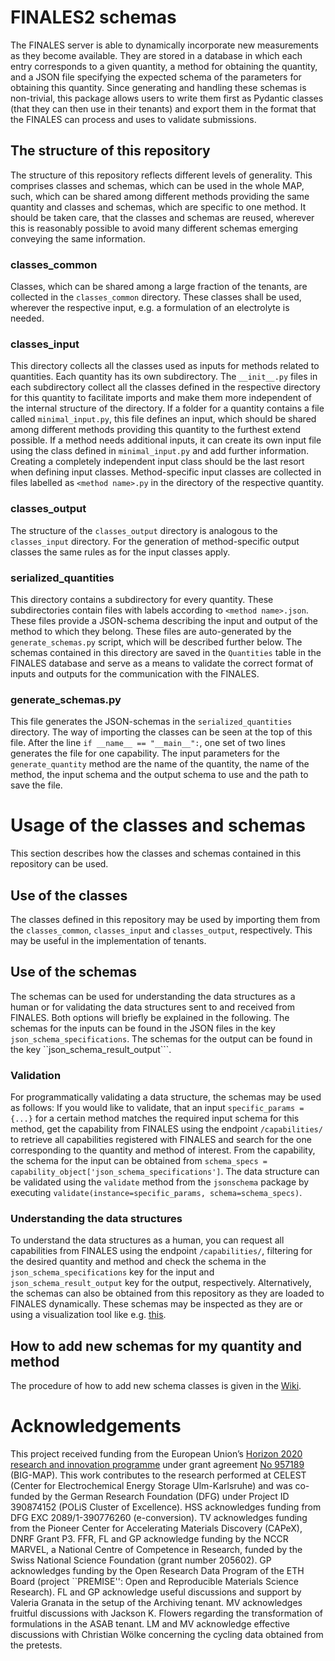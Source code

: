 # FINALES2 schemas

The FINALES server is able to dynamically incorporate new measurements as they become available. They are stored in a database in which each entry corresponds to a given quantity, a method for obtaining the quantity, and a JSON file specifying the expected schema of the parameters for obtaining this quantity. Since generating and handling these schemas is non-trivial, this package allows users to write them first as Pydantic classes (that they can then use in their tenants) and export them in the format that the FINALES can process and uses to validate submissions.

## The structure of this repository
The structure of this repository reflects different levels of generality. This comprises classes and schemas, which can be used in the whole MAP, such, which can be shared among different methods providing the same quantity and classes and schemas, which are specific to one method. It should be taken care, that the classes and schemas are reused, wherever this is reasonably possible to avoid many different schemas emerging conveying the same information.

### classes_common
Classes, which can be shared among a large fraction of the tenants, are collected in the ``classes_common`` directory. These classes shall be used, wherever the respective input, e.g. a formulation of an electrolyte is needed.

### classes_input
This directory collects all the classes used as inputs for methods related to quantities. Each quantity has its own subdirectory. The ``__init__.py`` files in each subdirectory collect all the classes defined in the respective directory for this quantity to facilitate imports and make them more independent of the internal structure of the directory. If a folder for a quantity contains a file called ``minimal_input.py``, this file defines an input, which should be shared among different methods providing this quantity to the furthest extend possible. If a method needs additional inputs, it can create its own input file using the class defined in ``minimal_input.py`` and add further information. Creating a completely independent input class should be the last resort when defining input classes. Method-specific input classes are collected in files labelled as ``<method name>.py`` in the directory of the respective quantity.

### classes_output
The structure of the ``classes_output`` directory is analogous to the ``classes_input`` directory. For the generation of method-specific output classes the same rules as for the input classes apply.

### serialized_quantities
This directory contains a subdirectory for every quantity. These subdirectories contain files with labels according to ``<method name>.json``. These files provide a JSON-schema describing the input and output of the method to which they belong. These files are auto-generated by the ``generate_schemas.py`` script, which will be described further below. The schemas contained in this directory are saved in the ``Quantities`` table in the FINALES database and serve as a means to validate the correct format of inputs and outputs for the communication with the FINALES.

### generate_schemas.py
This file generates the JSON-schemas in the ``serialized_quantities`` directory. The way of importing the classes can be seen at the top of this file. After the line ``if __name__ == "__main__":``, one set of two lines generates the file for one capability. The input parameters for the ``generate_quantity`` method are the name of the quantity, the name of the method, the input schema and the output schema to use and the path to save the file.

# Usage of the classes and schemas
This section describes how the classes and schemas contained in this repository can be used.

## Use of the classes
The classes defined in this repository may be used by importing them from the ``classes_common``, ``classes_input`` and ``classes_output``, respectively. This may be useful in the implementation of tenants.

## Use of the schemas
The schemas can be used for understanding the data structures as a human or for validating the data structures sent to and received from FINALES. Both options will briefly be explained in the following.
The schemas for the inputs can be found in the JSON files in the key ``json_schema_specifications``. The schemas for the output can be found in the key ``json_schema_result_output```.

### Validation
For programmatically validating a data structure, the schemas may be used as follows:
If you would like to validate, that an input ``specific_params = {...}`` for a certain method matches the required input schema for this method, get the capability from FINALES using the endpoint ``/capabilities/`` to retrieve all capabilities registered with FINALES and search for the one corresponding to the quantity and method of interest. From the capability, the schema for the input can be obtained from ``schema_specs = capability_object['json_schema_specifications']``. The data structure can be validated using the ``validate`` method from the ``jsonschema`` package by executing ``validate(instance=specific_params, schema=schema_specs)``.

### Understanding the data structures
To understand the data structures as a human, you can request all capabilities from FINALES using the endpoint ``/capabilities/``, filtering for the desired quantity and method and check the schema in the ``json_schema_specifications`` key for the input and ``json_schema_result_output`` key for the output, respectively. Alternatively, the schemas can also be obtained from this repository as they are loaded to FINALES dynamically. These schemas may be inspected as they are or using a visualization tool like e.g. [this](https://json-schema-visualizer.netlify.app/).

## How to add new schemas for my quantity and method
The procedure of how to add new schema classes is given in the [Wiki](https://github.com/BIG-MAP/FINALES2_schemas/wiki/Adding-new-schemas).

# Acknowledgements

This project received funding from the European Union’s [Horizon 2020 research and innovation programme](https://ec.europa.eu/programmes/horizon2020/en) under grant agreement [No 957189](https://cordis.europa.eu/project/id/957189) (BIG-MAP). This work contributes to the research performed at CELEST (Center for Electrochemical Energy Storage Ulm-Karlsruhe) and was co-funded by the German Research Foundation (DFG) under Project ID 390874152 (POLiS Cluster of Excellence).
HSS acknowledges funding from DFG EXC 2089/1-390776260 (e-conversion).
TV acknowledges funding from the Pioneer Center for Accelerating Materials Discovery (CAPeX), DNRF Grant P3.
FFR, FL and GP acknowledge funding by the NCCR MARVEL, a National Centre of Competence in Research, funded by the Swiss National Science Foundation (grant number 205602).
GP acknowledges funding by the Open Research Data Program of the ETH Board (project ``PREMISE'': Open and Reproducible Materials Science Research).
FL and GP acknowledge useful discussions and support by Valeria Granata in the setup of the Archiving tenant.
MV acknowledges fruitful discussions with Jackson K. Flowers regarding the transformation of formulations in the ASAB tenant. LM and MV acknowledge effective discussions with Christian Wölke concerning the cycling data obtained from the pretests.
